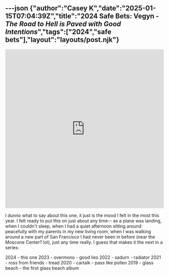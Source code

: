 ---json
{"author":"Casey K","date":"2025-01-15T07:04:39Z","title":"2024 Safe Bets: Vegyn - _The Road to Hell is Paved with Good Intentions_","tags":["2024","safe bets"],"layout":"layouts/post.njk"}
---

<div style="max-width: 700px;"><div style="left: 0; width: 100%; height: 0; position: relative; padding-bottom: 100%;"><iframe src="https://bandcamp.com/EmbeddedPlayer/album=2964306772/size=large/bgcol=ffffff/linkcol=333333/minimal=true/transparent=true/" style="top: 0; left: 0; width: 100%; height: 100%; position: absolute; border: 0;" allowfullscreen scrolling="no"></iframe></div></div>

I dunno what to say about this one, it just is the mood I felt in the most this year. I felt ready to put this on just about any time-- as a plane was landing, when I couldn&#x27;t sleep, when I had a quiet afternoon sitting around peacefully with my parents in my new living room, when I was walking around a new part of San Francisco I had never been in before (near the Moscone Center? lol), just any time really. I guess that makes it the next in a series:

2024 - this one
2023 - overmono - good lies
2022 - sadurn - radiator
2021 - ross from friends - tread
2020 - cartalk - pass like pollen
2019 - glass beach - the first glass beach album
